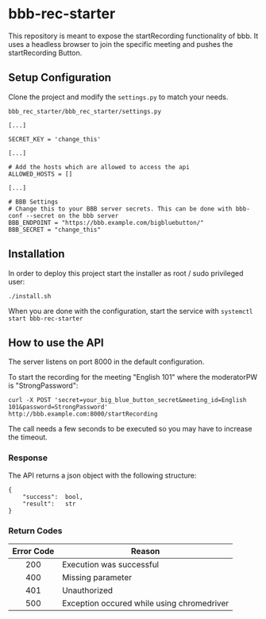 # bbb-rec-starter
This repository is meant to expose the startRecording functionality of bbb. It uses a headless browser to join the specific meeting and pushes the startRecording Button.

## Setup Configuration

Clone the project and modify the `settings.py` to match your needs.


`bbb_rec_starter/bbb_rec_starter/settings.py`
```
[...]

SECRET_KEY = 'change_this'

[...]

# Add the hosts which are allowed to access the api
ALLOWED_HOSTS = []

[...]

# BBB Settings
# Change this to your BBB server secrets. This can be done with bbb-conf --secret on the bbb server
BBB_ENDPOINT = "https://bbb.example.com/bigbluebutton/"
BBB_SECRET = "change_this"
```

## Installation

In order to deploy this project start the installer as root / sudo privileged user:

```
./install.sh
```
When you are done with the configuration, start the service with `systemctl start bbb-rec-starter`

## How to use the API

The server listens on port 8000 in the default configuration.

To start the recording for the meeting "English 101" where the moderatorPW is "StrongPassword":

`curl -X POST 'secret=your_big_blue_button_secret&meeting_id=English 101&password=StrongPassword' http://bbb.example.com:8000/startRecording`

The call needs a few seconds to be executed so you may have to increase the timeout.

### Response

The API returns a json object with the following structure:

```
{
    "success":  bool,
    "result":   str
}
```

### Return Codes

Error Code | Reason
:---:      | ---
200        | Execution was successful
400        | Missing parameter
401        | Unauthorized
500        | Exception occured while using chromedriver
